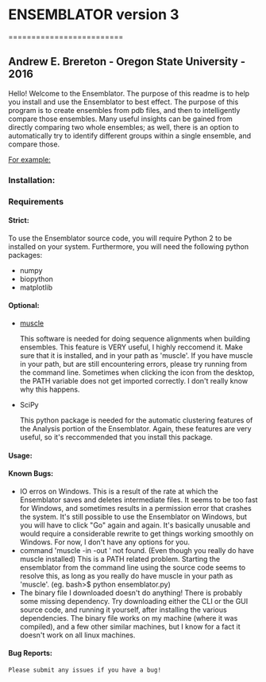 # ENSEMBLATOR version 3
=========================
## Andrew E. Brereton - Oregon State University - 2016

Hello! Welcome to the Ensemblator. The purpose of this readme is to help 
you install and use the Ensemblator to best effect. The purpose of this 
program is to create ensembles from pdb files, and then to intelligently 
compare those ensembles. Many useful insights can be gained from directly 
comparing two whole ensembles; as well, there is an option to automatically
try to identify different groups within a single ensemble, and compare 
those.

[For example:](screenshots/all3.png)

	

	
### Installation:


### Requirements
#### Strict:
To use the Ensemblator source code, you will require Python 2 to be installed on your
system. Furthermore, you will need the following python packages:
* numpy
* biopython
* matplotlib

#### Optional:
* [muscle](http://www.drive5.com/muscle/)
   
   This software is needed for doing sequence alignments when building ensembles. This feature is VERY useful,
   I highly reccomend it. Make sure that it is installed, and in your path as 'muscle'. If you have muscle in
   your path, but are still encountering errors, please try running from the command line. Sometimes when
   clicking the icon from the desktop, the PATH variable does not get imported correctly. I don't really
   know why this happens.
* SciPy
   
   This python package is needed for the automatic clustering features of the Analysis portion of the Ensemblator.
   Again, these features are very useful, so it's reccommended that you install this package.
    
#### Usage:

                
#### Known Bugs:

* IO erros on Windows. This is a result of the rate at which the Ensemblator saves and deletes intermediate files. It seems to be too fast for Windows, and sometimes results in a permission error that crashes the system. It's still possible to use the Ensemblator on Windows, but you will have to click "Go" again and again. It's basically unusable and would require a considerable rewrite to get things working smoothly on Windows. For now, I don't have any options for you.
* command 'muscle -in <somefile> -out <somefile>' not found. (Even though you really do have muscle installed) This is a PATH related problem. Starting the ensemblator from the command line using the source code seems to resolve this, as long as you really do have muscle in your path as 'muscle'. (eg. bash>$ python ensemblator.py)
* The binary file I downloaded doesn't do anything! There is probably some missing dependency. Try downloading either the CLI or the GUI source code, and running it yourself, after installing the various dependencies. The binary file works on my machine (where it was compiled), and a few other similar machines, but I know for a fact it doesn't work on all linux machines.

#### Bug Reports:
	Please submit any issues if you have a bug!
